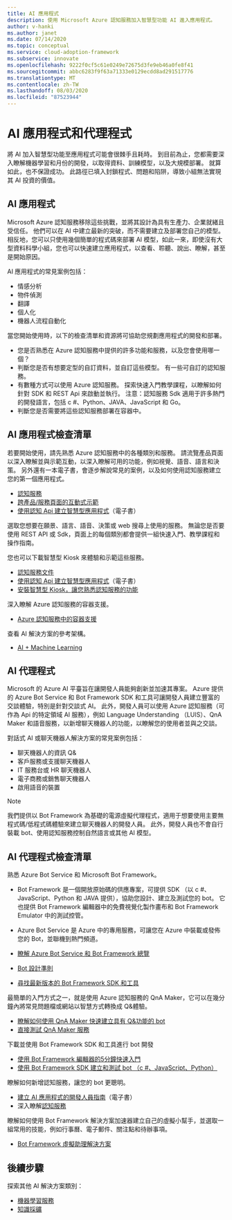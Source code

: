 ```yaml
---
title: AI 應用程式
description: 使用 Microsoft Azure 認知服務加入智慧型功能 AI 進入應用程式。
author: v-hanki
ms.author: janet
ms.date: 07/14/2020
ms.topic: conceptual
ms.service: cloud-adoption-framework
ms.subservice: innovate
ms.openlocfilehash: 9222f0cf5c61e0249e72675d3fe9eb46a0fe8f41
ms.sourcegitcommit: abbc6283f9f63a71333e0129ecdd8ad291517776
ms.translationtype: MT
ms.contentlocale: zh-TW
ms.lasthandoff: 08/03/2020
ms.locfileid: "87523944"
---
```

# <a name="ai-applications-and-agents"></a>AI 應用程式和代理程式

將 AI 加入智慧型功能至應用程式可能會很棘手且耗時。 到目前為止，您都需要深入瞭解機器學習和月份的開發，以取得資料、訓練模型，以及大規模部署。 就算如此，也不保證成功。 此路徑已填入封鎖程式、問題和陷阱，導致小組無法實現其 AI 投資的價值。

## <a name="ai-applications"></a>AI 應用程式

Microsoft Azure 認知服務移除這些挑戰，並將其設計為具有生產力、企業就緒且受信任。 他們可以在 AI 中建立最新的突破，而不需要建立及部署您自己的模型。相反地，您可以只使用幾個簡單的程式碼來部署 AI 模型，如此一來，即使沒有大型資料科學小組，您也可以快速建立應用程式，以查看、聆聽、說出、瞭解，甚至是開始原因。

AI 應用程式的常見案例包括：

- 情感分析
- 物件偵測
- 翻譯
- 個人化
- 機器人流程自動化

當您開始使用時，以下的檢查清單和資源將可協助您規劃應用程式的開發和部署。

- 您是否熟悉在 Azure 認知服務中提供的許多功能和服務，以及您會使用哪一個？
- 判斷您是否有想要定型的自訂資料，並自訂這些模型。 有一些可自訂的認知服務。
- 有數種方式可以使用 Azure 認知服務。 探索快速入門教學課程，以瞭解如何針對 SDK 和 REST Api 來啟動並執行。 注意：認知服務 Sdk 適用于許多熱門的開發語言，包括 c #、Python、JAVA、JavaScript 和 Go。
- 判斷您是否需要將這些認知服務部署在容器中。

## <a name="ai-applications-checklist"></a>AI 應用程式檢查清單

若要開始使用，請先熟悉 Azure 認知服務中的各種類別和服務。 請流覽產品頁面以深入瞭解並與示範互動，以深入瞭解可用的功能，例如視覺、語音、語言和決策。 另外還有一本電子書，會逐步解說常見的案例，以及如何使用認知服務建立您的第一個應用程式。

- [認知服務](https://docs.microsoft.com/azure/cognitive-services/welcome)
- [跨產品/服務頁面的互動式示範](https://azure.microsoft.com/services/cognitive-services/)
- [使用認知 Api 建立智慧型應用程式](https://azure.microsoft.com/resources/building-intelligent-apps-with-cognitive-apis/)（電子書）

選取您想要在願景、語言、語音、決策或 web 搜尋上使用的服務。 無論您是否要使用 REST API 或 Sdk，頁面上的每個類別都會提供一組快速入門、教學課程和操作指南。

<!-- docsTest:ignore "Intelligent Kiosk" -->

您也可以下載智慧型 Kiosk 來體驗和示範這些服務。

- [認知服務文件](https://docs.microsoft.com/azure/cognitive-services/)
- [使用認知 Api 建立智慧型應用程式](https://azure.microsoft.com/resources/building-intelligent-apps-with-cognitive-apis/)（電子書）
- [安裝智慧型 Kiosk，讓您熟悉認知服務的功能](https://github.com/Microsoft/Cognitive-Samples-IntelligentKiosk)

深入瞭解 Azure 認知服務的容器支援。

- [Azure 認知服務中的容器支援](https://docs.microsoft.com/azure/cognitive-services/cognitive-services-container-support?tabs=luis)

查看 AI 解決方案的參考架構。

- [AI + Machine Learning](https://docs.microsoft.com/azure/architecture/browse/#ai--machine-learning)

## <a name="ai-agents"></a>AI 代理程式

Microsoft 的 Azure AI 平臺旨在讓開發人員能夠創新並加速其專案。 Azure 提供的 Azure Bot Service 和 Bot Framework SDK 和工具可讓開發人員建立豐富的交談體驗，特別是針對交談式 AI。 此外，開發人員可以使用 Azure 認知服務（可作為 Api 的特定領域 AI 服務），例如 Language Understanding （LUIS）、QnA Maker 和語音服務，以新增聊天機器人的功能，以瞭解您的使用者並與之交談。

對話式 AI 或聊天機器人解決方案的常見案例包括：

- 聊天機器人的資訊 Q&
- 客戶服務或支援聊天機器人
- IT 服務台或 HR 聊天機器人
- 電子商務或銷售聊天機器人
- 啟用語音的裝置

> [!NOTE]
> 我們提供以 Bot Framework 為基礎的電源虛擬代理程式，適用于想要使用主要無程式碼/低程式碼體驗來建立聊天機器人的開發人員。 此外，開發人員也不會自行裝載 bot、使用認知服務控制自然語言或其他 AI 模型。

## <a name="ai-agents-checklist"></a>AI 代理程式檢查清單

熟悉 Azure Bot Service 和 Microsoft Bot Framework。

- Bot Framework 是一個開放原始碼的供應專案，可提供 SDK （以 c #、JavaScript、Python 和 JAVA 提供），協助您設計、建立及測試您的 bot。 它也提供 Bot Framework 編輯器中的免費視覺化製作畫布和 Bot Framework Emulator 中的測試控管。
- Azure Bot Service 是 Azure 中的專用服務，可讓您在 Azure 中裝載或發佈您的 Bot，並聯機到熱門頻道。

- [瞭解 Azure Bot Service 和 Bot Framework 總覽](https://docs.microsoft.com/azure/bot-service/bot-service-overview-introduction?view=azure-bot-service-4.0)
- [Bot 設計準則](https://docs.microsoft.com/azure/bot-service/bot-service-design-principles?view=azure-bot-service-4.0)
- [尋找最新版本的 Bot Framework SDK 和工具](https://docs.microsoft.com/azure/bot-service/what-is-new?view=azure-bot-service-4.0)

最簡單的入門方式之一，就是使用 Azure 認知服務的 QnA Maker，它可以在幾分鐘內將常見問題檔或網站以智慧方式轉換成 Q&體驗。

- [瞭解如何使用 QnA Maker 快速建立具有 Q&功能的 bot](https://docs.microsoft.com/azure/bot-service/bot-builder-tutorial-add-qna?view=azure-bot-service-4.0&tabs=csharp)
- [直接測試 QnA Maker 服務](https://www.qnamaker.ai/)

下載並使用 Bot Framework SDK 和工具進行 bot 開發

- [使用 Bot Framework 編輯器的5分鐘快速入門](https://docs.microsoft.com/composer/)
- [使用 Bot Framework SDK 建立和測試 bot （c #、JavaScript、Python）](https://docs.microsoft.com/azure/bot-service/dotnet/bot-builder-dotnet-sdk-quickstart?view=azure-bot-service-4.0)

瞭解如何新增認知服務，讓您的 bot 更聰明。

- [建立 AI 應用程式的開發人員指南](https://www.oreilly.com/library/view/a-developers-guide/9781492080619/)（電子書）
- 深入瞭解[認知服務](https://docs.microsoft.com/azure/cognitive-services/)

瞭解如何使用 Bot Framework 解決方案加速器建立自己的虛擬小幫手，並選取一組常用的技能，例如行事曆、電子郵件、關注點和待辦事項。

- [Bot Framework 虛擬助理解決方案](https://microsoft.github.io/botframework-solutions/index)

## <a name="next-steps"></a>後續步驟

探索其他 AI 解決方案類別：

- [機器學習服務](./machine-learning.md)
- [知識採礦](./knowledge-mining.md)
